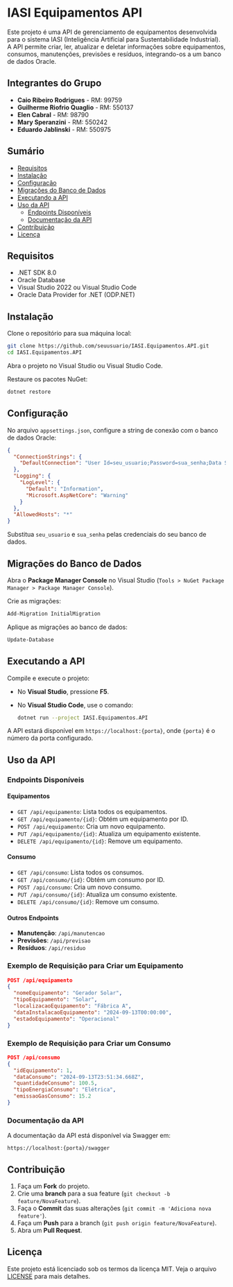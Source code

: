 
# IASI Equipamentos API

Este projeto é uma API de gerenciamento de equipamentos desenvolvida para o sistema IASI (Inteligência Artificial para Sustentabilidade Industrial). A API permite criar, ler, atualizar e deletar informações sobre equipamentos, consumos, manutenções, previsões e resíduos, integrando-os a um banco de dados Oracle.

## Integrantes do Grupo

- **Caio Ribeiro Rodrigues** - RM: 99759
- **Guilherme Riofrio Quaglio** - RM: 550137
- **Elen Cabral** - RM: 98790
- **Mary Speranzini** - RM: 550242
- **Eduardo Jablinski** - RM: 550975

## Sumário

- [Requisitos](#requisitos)
- [Instalação](#instalação)
- [Configuração](#configuração)
- [Migrações do Banco de Dados](#migrações-do-banco-de-dados)
- [Executando a API](#executando-a-api)
- [Uso da API](#uso-da-api)
  - [Endpoints Disponíveis](#endpoints-disponíveis)
  - [Documentação da API](#documentação-da-api)
- [Contribuição](#contribuição)
- [Licença](#licença)

## Requisitos

- .NET SDK 8.0
- Oracle Database
- Visual Studio 2022 ou Visual Studio Code
- Oracle Data Provider for .NET (ODP.NET)

## Instalação

Clone o repositório para sua máquina local:

```bash
git clone https://github.com/seuusuario/IASI.Equipamentos.API.git
cd IASI.Equipamentos.API
```

Abra o projeto no Visual Studio ou Visual Studio Code.

Restaure os pacotes NuGet:

```bash
dotnet restore
```

## Configuração

No arquivo `appsettings.json`, configure a string de conexão com o banco de dados Oracle:

```json
{
  "ConnectionStrings": {
    "DefaultConnection": "User Id=seu_usuario;Password=sua_senha;Data Source=(DESCRIPTION=(ADDRESS_LIST=(ADDRESS=(PROTOCOL=TCP)(HOST=oracle.fiap.com.br)(PORT=1521)))(CONNECT_DATA=(SERVICE_NAME=ORCL)))"
  },
  "Logging": {
    "LogLevel": {
      "Default": "Information",
      "Microsoft.AspNetCore": "Warning"
    }
  },
  "AllowedHosts": "*"
}
```

Substitua `seu_usuario` e `sua_senha` pelas credenciais do seu banco de dados.

## Migrações do Banco de Dados

Abra o **Package Manager Console** no Visual Studio (`Tools > NuGet Package Manager > Package Manager Console`).

Crie as migrações:

```bash
Add-Migration InitialMigration
```

Aplique as migrações ao banco de dados:

```bash
Update-Database
```

## Executando a API

Compile e execute o projeto:

- No **Visual Studio**, pressione **F5**.
- No **Visual Studio Code**, use o comando:

  ```bash
  dotnet run --project IASI.Equipamentos.API
  ```

A API estará disponível em `https://localhost:{porta}`, onde `{porta}` é o número da porta configurado.

## Uso da API

### Endpoints Disponíveis

#### **Equipamentos**

- `GET /api/equipamento`: Lista todos os equipamentos.
- `GET /api/equipamento/{id}`: Obtém um equipamento por ID.
- `POST /api/equipamento`: Cria um novo equipamento.
- `PUT /api/equipamento/{id}`: Atualiza um equipamento existente.
- `DELETE /api/equipamento/{id}`: Remove um equipamento.

#### **Consumo**

- `GET /api/consumo`: Lista todos os consumos.
- `GET /api/consumo/{id}`: Obtém um consumo por ID.
- `POST /api/consumo`: Cria um novo consumo.
- `PUT /api/consumo/{id}`: Atualiza um consumo existente.
- `DELETE /api/consumo/{id}`: Remove um consumo.

#### **Outros Endpoints**

- **Manutenção**: `/api/manutencao`
- **Previsões**: `/api/previsao`
- **Resíduos**: `/api/residuo`

### Exemplo de Requisição para Criar um Equipamento

```json
POST /api/equipamento
{
  "nomeEquipamento": "Gerador Solar",
  "tipoEquipamento": "Solar",
  "localizacaoEquipamento": "Fábrica A",
  "dataInstalacaoEquipamento": "2024-09-13T00:00:00",
  "estadoEquipamento": "Operacional"
}
```

### Exemplo de Requisição para Criar um Consumo

```json
POST /api/consumo
{
  "idEquipamento": 1,
  "dataConsumo": "2024-09-13T23:51:34.668Z",
  "quantidadeConsumo": 100.5,
  "tipoEnergiaConsumo": "Elétrica",
  "emissaoGasConsumo": 15.2
}
```

### Documentação da API

A documentação da API está disponível via Swagger em:

`https://localhost:{porta}/swagger`

## Contribuição

1. Faça um **Fork** do projeto.
2. Crie uma **branch** para a sua feature (`git checkout -b feature/NovaFeature`).
3. Faça o **Commit** das suas alterações (`git commit -m 'Adiciona nova feature'`).
4. Faça um **Push** para a branch (`git push origin feature/NovaFeature`).
5. Abra um **Pull Request**.

## Licença

Este projeto está licenciado sob os termos da licença MIT. Veja o arquivo [LICENSE](LICENSE) para mais detalhes.
